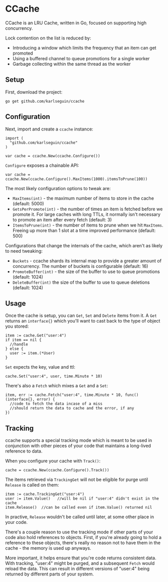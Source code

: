 # CCache
CCache is an LRU Cache, written in Go, focused on supporting high concurrency.

Lock contention on the list is reduced by:

* Introducing a window which limits the frequency that an item can get promoted
* Using a buffered channel to queue promotions for a single worker
* Garbage collecting within the same thread as the worker

## Setup

First, download the project:

    go get github.com/karlseguin/ccache

## Configuration
Next, import and create a `ccache` instance:


    import (
      "github.com/karlseguin/ccache"
    )

    var cache = ccache.New(ccache.Configure())

`Configure` exposes a chainable API:

    var cache = ccache.New(ccache.Configure().MaxItems(1000).itemsToPrune(100))

The most likely configuration options to tweak are:

* `MaxItems(int)` - the maximum number of items to store in the cache (default: 5000)
* `GetsPerPromote(int)` - the number of times an item is fetched before we promote it. For large caches with long TTLs, it normally isn't necessary to promote an item after every fetch (default: 3)
* `ItemsToPrune(int)` - the number of items to prune when we hit `MaxItems`. Freeing up more than 1 slot at a time improved performance (default: 500)

Configurations that change the internals of the cache, which aren't as likely to need tweaking:

* `Buckets` - ccache shards its internal map to provide a greater amount of concurrency. The number of buckets is configurable (default: 16)
* `PromoteBuffer(int)` - the size of the buffer to use to queue promotions (default: 1024)
* `DeleteBuffer(int)` the size of the buffer to use to queue deletions (default: 1024)

## Usage

Once the cache is setup, you can  `Get`, `Set` and `Delete` items from it. A `Get` returns an `interface{}` which you'll want to cast back to the type of object you stored:

    item := cache.Get("user:4")
    if item == nil {
      //handle
    } else {
      user := item.(*User)
    }

`Set` expects the key, value and ttl:

    cache.Set("user:4", user, time.Minute * 10)

There's also a `Fetch` which mixes a `Get` and a `Set`:

    item, err := cache.Fetch("user:4", time.Minute * 10, func() (interface{}, error) {
      //code to fetch the data incase of a miss
      //should return the data to cache and the error, if any
    })

## Tracking
ccache supports a special tracking mode which is meant to be used in conjunction with other pieces of your code that maintains a long-lived reference to data.

When you configure your cache with `Track()`:

    cache = ccache.New(ccache.Configure().Track())

The items retrieved via `TrackingGet` will not be eligible for purge until `Release` is called on them:

    item := cache.TrackingGet("user:4")
    user := item.Value()   //will be nil if "user:4" didn't exist in the cache
    item.Release()  //can be called even if item.Value() returned nil

In practive, `Release` wouldn't be called until later, at some other place in your code.

There's a couple reason to use the tracking mode if other parts of your code also hold references to objects. First, if you're already going to hold a reference to these objects, there's really no reason not to have them in the cache - the memory is used up anyways.

More important, it helps ensure that you're code returns consistent data. With tracking, "user:4" might be purged, and a subsequent `Fetch` would reload the data. This can result in different versions of "user:4" being returned by different parts of your system.
